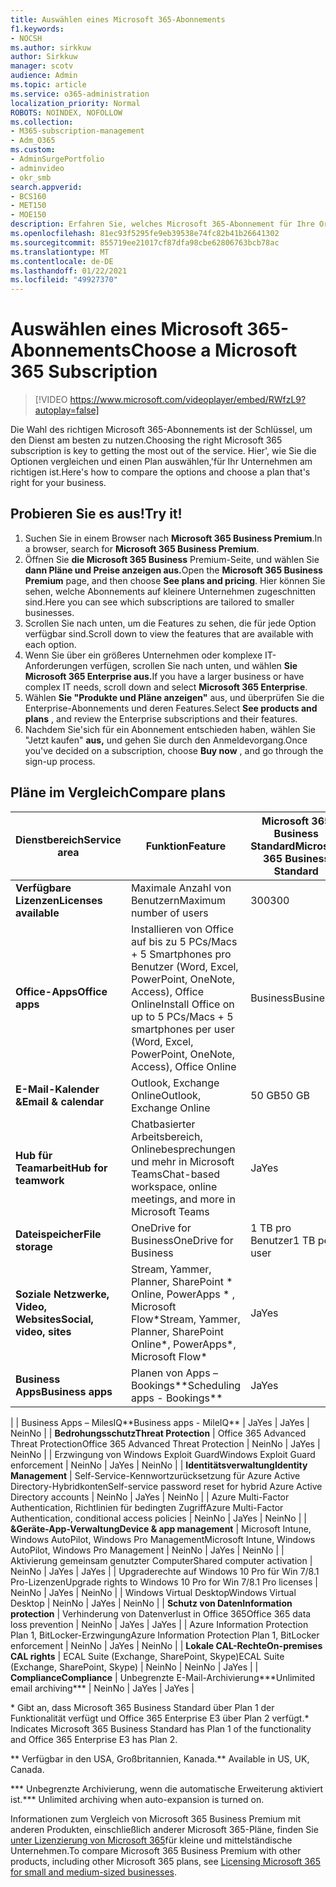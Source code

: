 ```yaml
---
title: Auswählen eines Microsoft 365-Abonnements
f1.keywords:
- NOCSH
ms.author: sirkkuw
author: Sirkkuw
manager: scotv
audience: Admin
ms.topic: article
ms.service: o365-administration
localization_priority: Normal
ROBOTS: NOINDEX, NOFOLLOW
ms.collection:
- M365-subscription-management
- Adm_O365
ms.custom:
- AdminSurgePortfolio
- adminvideo
- okr_smb
search.appverid:
- BCS160
- MET150
- MOE150
description: Erfahren Sie, welches Microsoft 365-Abonnement für Ihre Organisation am richtigen ist.
ms.openlocfilehash: 81ec93f5295fe9eb39538e74fc82b41b26641302
ms.sourcegitcommit: 855719ee21017cf87dfa98cbe62806763bcb78ac
ms.translationtype: MT
ms.contentlocale: de-DE
ms.lasthandoff: 01/22/2021
ms.locfileid: "49927370"
---
```

# <a name="choose-a-microsoft-365-subscription"></a><span data-ttu-id="b2d69-103">Auswählen eines Microsoft 365-Abonnements</span><span class="sxs-lookup"><span data-stu-id="b2d69-103">Choose a Microsoft 365 Subscription</span></span>

> [!VIDEO https://www.microsoft.com/videoplayer/embed/RWfzL9?autoplay=false]

<span data-ttu-id="b2d69-104">Die Wahl des richtigen Microsoft 365-Abonnements ist der Schlüssel, um den Dienst am besten zu nutzen.</span><span class="sxs-lookup"><span data-stu-id="b2d69-104">Choosing the right Microsoft 365 subscription is key to getting the most out of the service.</span></span> <span data-ttu-id="b2d69-105">Hier&#39;, wie Sie die Optionen vergleichen und einen Plan auswählen,&#39;für Ihr Unternehmen am richtigen ist.</span><span class="sxs-lookup"><span data-stu-id="b2d69-105">Here&#39;s how to compare the options and choose a plan that&#39;s right for your business.</span></span>

## <a name="try-it"></a><span data-ttu-id="b2d69-106">Probieren Sie es aus!</span><span class="sxs-lookup"><span data-stu-id="b2d69-106">Try it!</span></span>

1. <span data-ttu-id="b2d69-107">Suchen Sie in einem Browser nach  **Microsoft 365 Business Premium**.</span><span class="sxs-lookup"><span data-stu-id="b2d69-107">In a browser, search for  **Microsoft 365 Business Premium**.</span></span>
2. <span data-ttu-id="b2d69-108">Öffnen Sie **die Microsoft 365 Business** Premium-Seite, und wählen Sie **dann Pläne und Preise anzeigen aus.**</span><span class="sxs-lookup"><span data-stu-id="b2d69-108">Open the  **Microsoft 365 Business Premium**  page, and then choose  **See plans and pricing**.</span></span> <span data-ttu-id="b2d69-109">Hier können Sie sehen, welche Abonnements auf kleinere Unternehmen zugeschnitten sind.</span><span class="sxs-lookup"><span data-stu-id="b2d69-109">Here you can see which subscriptions are tailored to smaller businesses.</span></span>
3. <span data-ttu-id="b2d69-110">Scrollen Sie nach unten, um die Features zu sehen, die für jede Option verfügbar sind.</span><span class="sxs-lookup"><span data-stu-id="b2d69-110">Scroll down to view the features that are available with each option.</span></span>
4. <span data-ttu-id="b2d69-111">Wenn Sie über ein größeres Unternehmen oder komplexe IT-Anforderungen verfügen, scrollen Sie nach unten, und wählen **Sie Microsoft 365 Enterprise aus.**</span><span class="sxs-lookup"><span data-stu-id="b2d69-111">If you have a larger business or have complex IT needs, scroll down and select  **Microsoft 365 Enterprise**.</span></span>
5. <span data-ttu-id="b2d69-112">Wählen  **Sie "Produkte und Pläne anzeigen"** aus, und überprüfen Sie die Enterprise-Abonnements und deren Features.</span><span class="sxs-lookup"><span data-stu-id="b2d69-112">Select  **See products and plans** , and review the Enterprise subscriptions and their features.</span></span>
6. <span data-ttu-id="b2d69-113">Nachdem Sie&#39;sich für ein Abonnement entschieden haben, wählen Sie "Jetzt kaufen"  **aus,** und gehen Sie durch den Anmeldevorgang.</span><span class="sxs-lookup"><span data-stu-id="b2d69-113">Once you&#39;ve decided on a subscription, choose  **Buy now** , and go through the sign-up process.</span></span>

## <a name="compare-plans"></a><span data-ttu-id="b2d69-114">Pläne im Vergleich</span><span class="sxs-lookup"><span data-stu-id="b2d69-114">Compare plans</span></span>

| <span data-ttu-id="b2d69-115">**Dienstbereich**</span><span class="sxs-lookup"><span data-stu-id="b2d69-115">**Service area**</span></span> | <span data-ttu-id="b2d69-116">**Funktion**</span><span class="sxs-lookup"><span data-stu-id="b2d69-116">**Feature**</span></span> | <span data-ttu-id="b2d69-117">**Microsoft 365 Business Standard**</span><span class="sxs-lookup"><span data-stu-id="b2d69-117">**Microsoft 365 Business Standard**</span></span> | <span data-ttu-id="b2d69-118">**Microsoft 365 Business Premium**</span><span class="sxs-lookup"><span data-stu-id="b2d69-118">**Microsoft 365 Business Premium**</span></span> | <span data-ttu-id="b2d69-119">**Office 365 Enterprise E3**</span><span class="sxs-lookup"><span data-stu-id="b2d69-119">**Office 365 Enterprise E3**</span></span> |
| --- | --- | --- | --- | --- |
| <span data-ttu-id="b2d69-120">**Verfügbare Lizenzen**</span><span class="sxs-lookup"><span data-stu-id="b2d69-120">**Licenses available**</span></span> | <span data-ttu-id="b2d69-121">Maximale Anzahl von Benutzern</span><span class="sxs-lookup"><span data-stu-id="b2d69-121">Maximum number of users</span></span> | <span data-ttu-id="b2d69-122">300</span><span class="sxs-lookup"><span data-stu-id="b2d69-122">300</span></span> | <span data-ttu-id="b2d69-123">300</span><span class="sxs-lookup"><span data-stu-id="b2d69-123">300</span></span> | <span data-ttu-id="b2d69-124">Unbegrenzt</span><span class="sxs-lookup"><span data-stu-id="b2d69-124">Unlimited</span></span> |
| <span data-ttu-id="b2d69-125">**Office-Apps**</span><span class="sxs-lookup"><span data-stu-id="b2d69-125">**Office apps**</span></span> | <span data-ttu-id="b2d69-126">Installieren von Office auf bis zu 5 PCs/Macs + 5 Smartphones pro Benutzer (Word, Excel, PowerPoint, OneNote, Access), Office Online</span><span class="sxs-lookup"><span data-stu-id="b2d69-126">Install Office on up to 5 PCs/Macs + 5 smartphones per user (Word, Excel, PowerPoint, OneNote, Access), Office Online</span></span> | <span data-ttu-id="b2d69-127">Business</span><span class="sxs-lookup"><span data-stu-id="b2d69-127">Business</span></span> | <span data-ttu-id="b2d69-128">Business</span><span class="sxs-lookup"><span data-stu-id="b2d69-128">Business</span></span> | <span data-ttu-id="b2d69-129">ProPlus</span><span class="sxs-lookup"><span data-stu-id="b2d69-129">ProPlus</span></span> |
| <span data-ttu-id="b2d69-130">**E-Mail-Kalender &amp;**</span><span class="sxs-lookup"><span data-stu-id="b2d69-130">**Email &amp; calendar**</span></span> | <span data-ttu-id="b2d69-131">Outlook, Exchange Online</span><span class="sxs-lookup"><span data-stu-id="b2d69-131">Outlook, Exchange Online</span></span> | <span data-ttu-id="b2d69-132">50 GB</span><span class="sxs-lookup"><span data-stu-id="b2d69-132">50 GB</span></span> | <span data-ttu-id="b2d69-133">50 GB</span><span class="sxs-lookup"><span data-stu-id="b2d69-133">50 GB</span></span> | <span data-ttu-id="b2d69-134">100 GB</span><span class="sxs-lookup"><span data-stu-id="b2d69-134">100 GB</span></span> |
| <span data-ttu-id="b2d69-135">**Hub für Teamarbeit**</span><span class="sxs-lookup"><span data-stu-id="b2d69-135">**Hub for teamwork**</span></span> | <span data-ttu-id="b2d69-136">Chatbasierter Arbeitsbereich, Onlinebesprechungen und mehr in Microsoft Teams</span><span class="sxs-lookup"><span data-stu-id="b2d69-136">Chat-based workspace, online meetings, and more in Microsoft Teams</span></span> | <span data-ttu-id="b2d69-137">Ja</span><span class="sxs-lookup"><span data-stu-id="b2d69-137">Yes</span></span> | <span data-ttu-id="b2d69-138">Ja</span><span class="sxs-lookup"><span data-stu-id="b2d69-138">Yes</span></span> | <span data-ttu-id="b2d69-139">Ja</span><span class="sxs-lookup"><span data-stu-id="b2d69-139">Yes</span></span> |
| <span data-ttu-id="b2d69-140">**Dateispeicher**</span><span class="sxs-lookup"><span data-stu-id="b2d69-140">**File storage**</span></span> | <span data-ttu-id="b2d69-141">OneDrive for Business</span><span class="sxs-lookup"><span data-stu-id="b2d69-141">OneDrive for Business</span></span> | <span data-ttu-id="b2d69-142">1 TB pro Benutzer</span><span class="sxs-lookup"><span data-stu-id="b2d69-142">1 TB per user</span></span> | <span data-ttu-id="b2d69-143">1 TB pro Benutzer</span><span class="sxs-lookup"><span data-stu-id="b2d69-143">1 TB per user</span></span> | <span data-ttu-id="b2d69-144">Unbegrenzt</span><span class="sxs-lookup"><span data-stu-id="b2d69-144">Unlimited</span></span> |
| <span data-ttu-id="b2d69-145">**Soziale Netzwerke, Video, Websites**</span><span class="sxs-lookup"><span data-stu-id="b2d69-145">**Social, video, sites**</span></span> | <span data-ttu-id="b2d69-146">Stream, Yammer, Planner, SharePoint \* Online, PowerApps \* , Microsoft Flow\*</span><span class="sxs-lookup"><span data-stu-id="b2d69-146">Stream, Yammer, Planner, SharePoint Online\*, PowerApps\*, Microsoft Flow\*</span></span> | <span data-ttu-id="b2d69-147">Ja</span><span class="sxs-lookup"><span data-stu-id="b2d69-147">Yes</span></span> | <span data-ttu-id="b2d69-148">Ja</span><span class="sxs-lookup"><span data-stu-id="b2d69-148">Yes</span></span> | <span data-ttu-id="b2d69-149">Ja</span><span class="sxs-lookup"><span data-stu-id="b2d69-149">Yes</span></span> |
| <span data-ttu-id="b2d69-150">**Business Apps**</span><span class="sxs-lookup"><span data-stu-id="b2d69-150">**Business apps**</span></span> | <span data-ttu-id="b2d69-151">Planen von Apps – Bookings\*\*</span><span class="sxs-lookup"><span data-stu-id="b2d69-151">Scheduling apps - Bookings\*\*</span></span> | <span data-ttu-id="b2d69-152">Ja</span><span class="sxs-lookup"><span data-stu-id="b2d69-152">Yes</span></span> | <span data-ttu-id="b2d69-153">Ja</span><span class="sxs-lookup"><span data-stu-id="b2d69-153">Yes</span></span> | <span data-ttu-id="b2d69-154">Ja</span><span class="sxs-lookup"><span data-stu-id="b2d69-154">Yes</span></span> |
|
 | <span data-ttu-id="b2d69-155">Business Apps – MilesIQ\*\*</span><span class="sxs-lookup"><span data-stu-id="b2d69-155">Business apps - MileIQ\*\*</span></span> | <span data-ttu-id="b2d69-156">Ja</span><span class="sxs-lookup"><span data-stu-id="b2d69-156">Yes</span></span> | <span data-ttu-id="b2d69-157">Ja</span><span class="sxs-lookup"><span data-stu-id="b2d69-157">Yes</span></span> | <span data-ttu-id="b2d69-158">Nein</span><span class="sxs-lookup"><span data-stu-id="b2d69-158">No</span></span> |
| <span data-ttu-id="b2d69-159">**Bedrohungsschutz**</span><span class="sxs-lookup"><span data-stu-id="b2d69-159">**Threat Protection**</span></span> | <span data-ttu-id="b2d69-160">Office 365 Advanced Threat Protection</span><span class="sxs-lookup"><span data-stu-id="b2d69-160">Office 365 Advanced Threat Protection</span></span> | <span data-ttu-id="b2d69-161">Nein</span><span class="sxs-lookup"><span data-stu-id="b2d69-161">No</span></span> | <span data-ttu-id="b2d69-162">Ja</span><span class="sxs-lookup"><span data-stu-id="b2d69-162">Yes</span></span> | <span data-ttu-id="b2d69-163">Nein</span><span class="sxs-lookup"><span data-stu-id="b2d69-163">No</span></span> |
 | <span data-ttu-id="b2d69-164">Erzwingung von Windows Exploit Guard</span><span class="sxs-lookup"><span data-stu-id="b2d69-164">Windows Exploit Guard enforcement</span></span> | <span data-ttu-id="b2d69-165">Nein</span><span class="sxs-lookup"><span data-stu-id="b2d69-165">No</span></span> | <span data-ttu-id="b2d69-166">Ja</span><span class="sxs-lookup"><span data-stu-id="b2d69-166">Yes</span></span> | <span data-ttu-id="b2d69-167">Nein</span><span class="sxs-lookup"><span data-stu-id="b2d69-167">No</span></span> |
| <span data-ttu-id="b2d69-168">**Identitätsverwaltung**</span><span class="sxs-lookup"><span data-stu-id="b2d69-168">**Identity Management**</span></span> | <span data-ttu-id="b2d69-169">Self-Service-Kennwortzurücksetzung für Azure Active Directory-Hybridkonten</span><span class="sxs-lookup"><span data-stu-id="b2d69-169">Self-service password reset for hybrid Azure Active Directory accounts</span></span> | <span data-ttu-id="b2d69-170">Nein</span><span class="sxs-lookup"><span data-stu-id="b2d69-170">No</span></span> | <span data-ttu-id="b2d69-171">Ja</span><span class="sxs-lookup"><span data-stu-id="b2d69-171">Yes</span></span> | <span data-ttu-id="b2d69-172">Nein</span><span class="sxs-lookup"><span data-stu-id="b2d69-172">No</span></span> |
 | <span data-ttu-id="b2d69-173">Azure Multi-Factor Authentication, Richtlinien für bedingten Zugriff</span><span class="sxs-lookup"><span data-stu-id="b2d69-173">Azure Multi-Factor Authentication, conditional access policies</span></span> | <span data-ttu-id="b2d69-174">Nein</span><span class="sxs-lookup"><span data-stu-id="b2d69-174">No</span></span> | <span data-ttu-id="b2d69-175">Ja</span><span class="sxs-lookup"><span data-stu-id="b2d69-175">Yes</span></span> | <span data-ttu-id="b2d69-176">Nein</span><span class="sxs-lookup"><span data-stu-id="b2d69-176">No</span></span> |
| <span data-ttu-id="b2d69-177">**&amp;Geräte-App-Verwaltung**</span><span class="sxs-lookup"><span data-stu-id="b2d69-177">**Device &amp; app management**</span></span> | <span data-ttu-id="b2d69-178">Microsoft Intune, Windows AutoPilot, Windows Pro Management</span><span class="sxs-lookup"><span data-stu-id="b2d69-178">Microsoft Intune, Windows AutoPilot, Windows Pro Management</span></span> | <span data-ttu-id="b2d69-179">Nein</span><span class="sxs-lookup"><span data-stu-id="b2d69-179">No</span></span> | <span data-ttu-id="b2d69-180">Ja</span><span class="sxs-lookup"><span data-stu-id="b2d69-180">Yes</span></span> | <span data-ttu-id="b2d69-181">Nein</span><span class="sxs-lookup"><span data-stu-id="b2d69-181">No</span></span> |
 | <span data-ttu-id="b2d69-182">Aktivierung gemeinsam genutzter Computer</span><span class="sxs-lookup"><span data-stu-id="b2d69-182">Shared computer activation</span></span> | <span data-ttu-id="b2d69-183">Nein</span><span class="sxs-lookup"><span data-stu-id="b2d69-183">No</span></span> | <span data-ttu-id="b2d69-184">Ja</span><span class="sxs-lookup"><span data-stu-id="b2d69-184">Yes</span></span> | <span data-ttu-id="b2d69-185">Ja</span><span class="sxs-lookup"><span data-stu-id="b2d69-185">Yes</span></span> |
 | <span data-ttu-id="b2d69-186">Upgraderechte auf Windows 10 Pro für Win 7/8.1 Pro-Lizenzen</span><span class="sxs-lookup"><span data-stu-id="b2d69-186">Upgrade rights to Windows 10 Pro for Win 7/8.1 Pro licenses</span></span> | <span data-ttu-id="b2d69-187">Nein</span><span class="sxs-lookup"><span data-stu-id="b2d69-187">No</span></span> | <span data-ttu-id="b2d69-188">Ja</span><span class="sxs-lookup"><span data-stu-id="b2d69-188">Yes</span></span> | <span data-ttu-id="b2d69-189">Nein</span><span class="sxs-lookup"><span data-stu-id="b2d69-189">No</span></span> |
 | <span data-ttu-id="b2d69-190">Windows Virtual Desktop</span><span class="sxs-lookup"><span data-stu-id="b2d69-190">Windows Virtual Desktop</span></span> | <span data-ttu-id="b2d69-191">Nein</span><span class="sxs-lookup"><span data-stu-id="b2d69-191">No</span></span> | <span data-ttu-id="b2d69-192">Ja</span><span class="sxs-lookup"><span data-stu-id="b2d69-192">Yes</span></span> | <span data-ttu-id="b2d69-193">Nein</span><span class="sxs-lookup"><span data-stu-id="b2d69-193">No</span></span> |
| <span data-ttu-id="b2d69-194">**Schutz von Daten**</span><span class="sxs-lookup"><span data-stu-id="b2d69-194">**Information protection**</span></span> | <span data-ttu-id="b2d69-195">Verhinderung von Datenverlust in Office 365</span><span class="sxs-lookup"><span data-stu-id="b2d69-195">Office 365 data loss prevention</span></span> | <span data-ttu-id="b2d69-196">Nein</span><span class="sxs-lookup"><span data-stu-id="b2d69-196">No</span></span> | <span data-ttu-id="b2d69-197">Ja</span><span class="sxs-lookup"><span data-stu-id="b2d69-197">Yes</span></span> | <span data-ttu-id="b2d69-198">Ja</span><span class="sxs-lookup"><span data-stu-id="b2d69-198">Yes</span></span> |
 | <span data-ttu-id="b2d69-199">Azure Information Protection Plan 1, BitLocker-Erzwingung</span><span class="sxs-lookup"><span data-stu-id="b2d69-199">Azure Information Protection Plan 1, BitLocker enforcement</span></span> | <span data-ttu-id="b2d69-200">Nein</span><span class="sxs-lookup"><span data-stu-id="b2d69-200">No</span></span> | <span data-ttu-id="b2d69-201">Ja</span><span class="sxs-lookup"><span data-stu-id="b2d69-201">Yes</span></span> | <span data-ttu-id="b2d69-202">Nein</span><span class="sxs-lookup"><span data-stu-id="b2d69-202">No</span></span> |
| <span data-ttu-id="b2d69-203">**Lokale CAL-Rechte**</span><span class="sxs-lookup"><span data-stu-id="b2d69-203">**On-premises CAL rights**</span></span> | <span data-ttu-id="b2d69-204">ECAL Suite (Exchange, SharePoint, Skype)</span><span class="sxs-lookup"><span data-stu-id="b2d69-204">ECAL Suite (Exchange, SharePoint, Skype)</span></span> | <span data-ttu-id="b2d69-205">Nein</span><span class="sxs-lookup"><span data-stu-id="b2d69-205">No</span></span> | <span data-ttu-id="b2d69-206">Nein</span><span class="sxs-lookup"><span data-stu-id="b2d69-206">No</span></span> | <span data-ttu-id="b2d69-207">Ja</span><span class="sxs-lookup"><span data-stu-id="b2d69-207">Yes</span></span> |
| <span data-ttu-id="b2d69-208">**Compliance**</span><span class="sxs-lookup"><span data-stu-id="b2d69-208">**Compliance**</span></span> | <span data-ttu-id="b2d69-209">Unbegrenzte E-Mail-Archivierung\*\*\*</span><span class="sxs-lookup"><span data-stu-id="b2d69-209">Unlimited email archiving\*\*\*</span></span> | <span data-ttu-id="b2d69-210">Nein</span><span class="sxs-lookup"><span data-stu-id="b2d69-210">No</span></span> | <span data-ttu-id="b2d69-211">Ja</span><span class="sxs-lookup"><span data-stu-id="b2d69-211">Yes</span></span> | <span data-ttu-id="b2d69-212">Ja</span><span class="sxs-lookup"><span data-stu-id="b2d69-212">Yes</span></span> |

<span data-ttu-id="b2d69-213">\* Gibt an, dass Microsoft 365 Business Standard über Plan 1 der Funktionalität verfügt und Office 365 Enterprise E3 über Plan 2 verfügt.</span><span class="sxs-lookup"><span data-stu-id="b2d69-213">\* Indicates Microsoft 365 Business Standard has Plan 1 of the functionality and Office 365 Enterprise E3 has Plan 2.</span></span>

<span data-ttu-id="b2d69-214">\*\* Verfügbar in den USA, Großbritannien, Kanada.</span><span class="sxs-lookup"><span data-stu-id="b2d69-214">\*\* Available in US, UK, Canada.</span></span>

<span data-ttu-id="b2d69-215">\*\*\* Unbegrenzte Archivierung, wenn die automatische Erweiterung aktiviert ist.</span><span class="sxs-lookup"><span data-stu-id="b2d69-215">\*\*\* Unlimited archiving when auto-expansion is turned on.</span></span>

<span data-ttu-id="b2d69-216">Informationen zum Vergleich von Microsoft 365 Business Premium mit anderen Produkten, einschließlich anderer Microsoft 365-Pläne, finden Sie [unter Lizenzierung von Microsoft 365](https://docs.microsoft.com/office365/servicedescriptions/microsoft-365-service-descriptions/licensing-microsoft-365-in-smb)für kleine und mittelständische Unternehmen.</span><span class="sxs-lookup"><span data-stu-id="b2d69-216">To compare Microsoft 365 Business Premium with other products, including other Microsoft 365 plans, see [Licensing Microsoft 365 for small and medium-sized businesses](https://docs.microsoft.com/office365/servicedescriptions/microsoft-365-service-descriptions/licensing-microsoft-365-in-smb).</span></span>